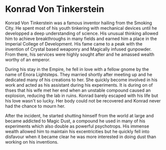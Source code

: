 # Konrad Von Tinkerstein

Konrad Von Tinkerstein was a famous inventor hailing from the Smoking City. He spent most of his youth tinkering with mechanical devices until he developped a deep understanding of science. His unusual thinking allowed him to achieve breakthroughs in many fields and earned him a place in the Imperial College of Development. His fame came to a peak with the invention of Crystal based weaponry and Magically infused gunpowder. From there, his services were highly sought after and he amassed wealth worthy of an emperor.

During his stay in the Empire, he fell in love with a fellow gnome by the name of Enora Lightsteps. They married shortly after meeting up and he dedicated many of his creations to her. She quickly become involved in his work and acted as his assistant during his experiments. It is during on of thses that his wife met her end when an unstable compound caused an explosion, reducing the lab in ruins. Konrad barely escaped with his life but his love wasn't so lucky. Her body could not be recovered and Konrad never had the chance to mourn her.

After the incident, he started shutting himself from the world at large and became addicted to Magic Dust, a compound he used in many of his experiments which also double as powerful psychotrops. His immense wealth allowed him to maintain his excentricities but he quickly fell into disfavour when it became clear he was more interested in doing dust than working on his inventions.